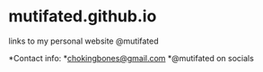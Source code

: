 # mutifated.github.io
links to my personal website 
@mutifated

*Contact info:
*chokingbones@gmail.com
*@mutifated on socials
